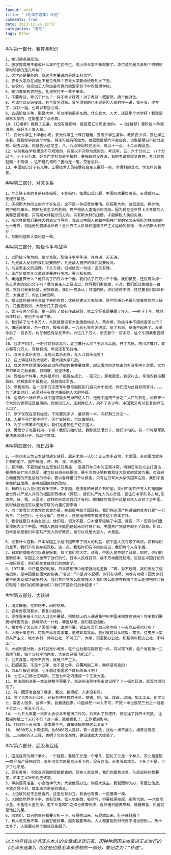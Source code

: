```yaml
---
layout: post
title: "《毛泽东选集》补遗"
comments: true
date: 2013-12-26 19:57
categories: "备忘"
tags: Other
---
```


###第一部分、教育与知识

    1、知识越多越反动。
    2、医学教育用不着收什么高中生初中生，高小毕业学三年就够了。华佗读的是几年制？明朝的李时珍读的是几年制？
    3、大学还是要办的，我这里主要说的是理工科大学。
    4、农业大学办在城里不是见鬼吗？农业大学要统统搬到乡下去。
    5、在农村，则应由工人阶级最可靠的同盟军贫下中农管理学校。
    6、知识青年到农村去，扎根农村干一辈子革命。
    7、不要考试，考试干什么？一样不考才好呢！对于考试一概废除，搞个绝对化。
    8、考试可以交头接耳，甚至冒名顶替。冒名顶替的也不过是照人家的抄一遍，我不会，你写了，我抄一遍，也可以有些心得。
    9、去搞阶级斗争，那是大学，可以学到很多东西。什么北大、人大，还是那个大学好！我就是绿林大学的，在那里学了点东西。
    10、《红楼梦》我看了五遍，也没有受影响，我是把它当历史读的┅　┅《红楼梦》里阶级斗争很激烈，有好几十条人命。
    11、要允许学生上课看小说，要允许学生上课打磕睡，要爱护学生身体。教员要少讲，要让学生多看。我看你讲的这个学生，将来可能有所做为。他就敢星期六不叁加会，也敢星期日不按时返校。回去以後，你就告诉这学生，八、九点钟回校还太早，可以十一点、十二点再回去。
    12、从前我在学校里是不守规矩的，只是以不开除为原则的。考试嘛，五、六十分以上，八十分以下，七十分为准。好几门学科我是不搞的，要搞有时没办法，有的考试我就交白卷，考几何我就画一个鸡蛋 ，这不是几何吗？因为是一笔，交卷最快。
    13、中国知识分子有几种。工程技术人员接受社会主义要好一些。学理科的其次。学文科的最差。

###第二部分、对苏关系


    1、与苏联专家的关系只能搞好，不能搞坏。如果出现问题，中国同志要负责任。有理扁担三，无理三扁担。
    2、庆祝斯大林同志的六十岁生日，这不是一件应景的事情。庆祝斯大林，这就是说，拥护他，拥护他的事业，拥护社会主义的胜利，拥护他给人类指示的方向。因为现在全世界上大多数的人类都是受难者，只有斯大林指示的方向，只有斯大林的援助，才能解脱人类的灾难。
    3、斯大林是我们最伟大的慈父与导师，我谨以中国人民和中国共产党的名义庆祝斯大林同志的七十寿辰，祝福他的健康与长寿！全世界工人阶级和国际共产主义运动的领袖――伟大的斯大林万岁！
    4、苏联利益和人类利益一致。

###第三部分、阶级斗争与战争


    1、以阶级斗争为纲，纲举目张。阶级斗争年年讲，月月讲，天天讲。
    2、凡是敌人反对的我们就要拥护，凡是敌人拥护的我们就要反对。
    3、马克思主义的道理，千头万绪，归根结底一句话：造反有理。
    4、无产阶级文化大革命还要进行多次。要斗私批修。
    5、秦始皇算什么？他只坑了四百六十个儒，我们坑了四万六千个儒。我们镇反，还没有杀掉一些反革命的知识分子吗？我与民主人士辩论过，你骂我们秦始皇，不对，我们超过秦始皇一百倍。骂我们是秦始皇，是独裁者，我们一贯承认；可惜的是，你们说得不够，往往要我们加以补充，太谦虚了，何止100倍啊。
    6、摆设盆花是旧社会留下来的东西，这是封建士大夫阶级、资产阶级公子哥儿提笼架鸟的人玩的，花窖要取消，大部分花工要减掉。
    7、武斗有两个好处，第一是打了仗有作战经验，第二个好处是暴露了坏人。┅┅再斗十年，地球照样转动，天也不会掉下来。
    8、我们杀了七十多万人，东欧就是没有大张旗鼓地杀人。革命嘛，阶级斗争不搞彻底怎么行？
    9、镇压反革命，杀一百万，极有必要。一九五七年右派进攻，反了右派，反造不起来了。反革命杀了一百多万。匈牙利没有杀反革命。六亿几千万人，消灭那个一百多万，这个东西我看要喊万岁。
    10、我才不怕打，一听打仗我就高兴，北京算什么打？无非冷兵器，开了几枪。四川才算打，双方都有几万人，有枪有炮，听说还有无线电。
    11、与天斗其乐无穷，与地斗其乐无穷，与人斗其乐无穷！
    12、在上海这样的大城市，要大捕大杀几批。
    13、我这次考察湖南农民运动所得到的最重要成果，即流氓地痞之向来为社会所唾弃之辈，实为农村革命之最勇敢、最彻底、最坚决者。
    14、假如办十件事，九件是坏的，都登在报上，一定灭亡。那我就走，到农村去，率领农民推翻政府，你解放军不跟我走，我就找红军去。
    15、照我推测，在一百多万志愿军中很可能捉到几百只大小老虎，你们应为此目标而奋斗。……为了清出他们，必须对于有贪污嫌疑的人大胆怀疑。
    16、这样的一场世界大战中国可能会死掉四亿人口。但是中国用三分之二人口的牺牲，却换来一个大同的世界还是值得的。死掉四亿人，还剩两亿人，用不了多少年，中国就又可以恢复到六亿人口了。
    17、原子仗现在没有经验，不知要死多少，最好剩一半，次好剩三分之一。
    18、人要不灭亡那不得了。灭亡有好处，可以做肥料。
    19、为了世界革命的胜利，我们准备牺牲三亿中国人。
    20、勇敢分子也要利用一下嘛！我们开始打仗，靠那些流氓分子，他们不怕死。有一个时期军队要清洗流氓分子，我就不赞成。

###第四部分、抗日战争


    1、一些同志认为日本战地越少越好，后来才统一认识：让日本多占地，才爱国。否则便成爱蒋介石的国了。国中有国，蒋、日、我，三国志。
    2、要冷静，不要到前线去充当抗日英雄 ，要避开与日本的正面冲突，绕到日军后方去打游击，要想办法扩充八路军、建立抗日游击根据地，要千方百计地积蓄和壮大我党的武装力量。对政府方面催促的开赴前线的命令，要以各种借口予以推拖，只有在日军大大杀伤国军之后，我们才能坐收抗日成果，去夺取国民党的政权。
    3、有的人认为我们应该多抗日，才爱国，但那爱的是蒋介石的国，我们中国共产党人的祖国是全世界共产党人共同的祖国即苏维埃（苏联），我们共产党人的方针是：要让日本军队多占地,形成蒋、日、我，三国志，这样的形势对我们才有利，最糟糕的情况不过是日本人占领了全中国，到时候我也还可以借助苏联的力量打回来嘛！
    4、为了发展壮大我党的武装力量，在战后夺取全国政权。我们党必须严格遵循的总方针是“一分抗日，二分应付，七分发展”。任何人，任何组织都不得违背这个总体方针。
    5、我曾经跟日本朋友谈过。他们说，很对不起，日本皇军侵略了中国。我说：不！没有你们皇军侵略大半个中国，中国人民就不能团结起来对付蒋介石，中国共产党就夺取不了政权。所以，日本皇军是我们中国共产党人的好教员，也可以说是大恩人，大救星。
    
    6、没有什么抱歉。日本军国主义给中国带来了很大的利益，使中国人民夺取了政权。没有你们的皇军，我们不可能夺取政权。这一点，我和你们有不同的意见，我们两个人有矛盾。
    7、日本的侵略也可以说是好事，帮了我们的大忙。请看，中国人民夺取了政权，同时，你们的垄断资本、军国主义也帮了我们的忙。日本人民成百万、成千万地醒觉起来。包括在中国打仗的一部份将军，他们现在变成我们的朋友了。
    8、1972年，中日建交的时候，日本首相田中角荣就向毛道歉：“啊，对不起啊，我们发动了侵略战争，是中国受到很大的伤害。”毛说：“不是对不起啊，你们有功啊，为啥有功呢？因为你们要不是发动侵华战争的话，我们共产党怎么能够强大？我们怎么能够夺权哪？怎么能够把蒋介石打败呀？我们如何感谢你们？我们不要你们战争赔偿！”


###第五部分、大跃进


    1、消灭麻雀。忙时吃干，闲时吃稀。
    2、要考虑取消薪水，恢复供给制。
    3、现在看来搞十几亿人口也不要紧，把地球上的人通通集中到中国来粮食也够用！将来我们要搞地球委员会，搞地球统一计划，哪里缺粮，我们就送给他。
    4、粮食多了怎么办？国家不要，谁也不要，农业社员们自己多吃嘛！一天吃五顿也行嘛！
    5、大概十年左右，可能产品非常丰富，道德非常高尚，我们就可以从吃饭、穿衣、住房子上实行共产主义，城市乡村一律叫公社，不叫工厂，大学、街道都办公社，如鞍钢叫鞍山公社，不叫工厂。
    6、大城市要分散，乡村就是小城市，每个公社都将路修宽一点，可以落飞机，每个省都搞一二百架飞机，每个公社平均两架，大省自己搞飞机工厂。
    7、公共食堂，吃饭不要钱，就是共产主义。
    8、赶超英国，不是十五年，也不是七年，只需两到三年，两年是可能的！
    9、为五年接近美国，七年超过美国这个目标而奋斗吧！
    10、七亿人口搞七亿吨钢。三至七年之内建成一个工业大国。
    11、民法和刑法那一类法律都不需要了。民法刑法那样多条谁记得了？一搞大跃进，就没时间犯法了。
    12、有一回哥老会抢了我家，我说，抢得好，人家没有嘛。
    13、除了大办水利以外，还有各种各样的任务，钢铁、铜、铝、煤碳、运输、加工工业、化学工业，需要人很多，这样一来，我看搞起来，中国非死一半人不可，不死一半也要死三分之一或者十分之一，死五千万人。
    14、一九五九年第一次庐山会议本来是搞工作的，后来出了彭德怀，说你操了我四十天娘, 让我操你娘二十天行不行？这一操，就被搅乱了，工作受到影响。
    15、打麻将十三张牌，基本靠手气，谁知道搞钢铁这么复杂？
    16、 9000万人上阵炼钢，比6000万人要好。有一点损失，我也一点不痛心，横直没有经验。……9000万人上阵，表明了它的全民性，建设速度大大提高了。

###第六部分、屁股与屁话


    1、国民经济的两个拳头，一个屁股。基础工业是一个拳头，国防工业是一个拳头，农业是屁股┅┅稳产高产是相对的，去年河北大雨是老天爷下的，没有办法。天老爷真难当，下多了不是，下少了也不是。
    2、屁有香臭，不能说苏联的屁都是香的。现在人家说臭，我们也跟着说臭。凡是适用的都要学，资本主义好的也应该学。
    3、事前要有准备，小会他神气大，大会他没办法。你要大民主，我就照你的办，有屁让他放，不放对我不利，放出来大家鉴别香臭。
    4、上边放的屁不全是香的，这里也有对立，有香也有臭，一定要嗅一嗅。
    5、人同自然界作斗争，也有交换。如人吃东西，吸空气，但要拉屎拉尿，新陈代谢。┅┅大鱼吃小鱼，小鱼吃大鱼的屎。重工业各部门之间也要等价换，远陆造机器要原料，就是粮食，机器就是他拉的屎。
    6、同志们，自己的责任都要分析一下，有屎拉出来，有屁放出来，肚子就舒服了
    7、有人说穷是坏事，我看穷是好事。越穷越要革命。人人都富裕的时代是不堪设想的…… 热卡太多了，人就要长两个脑袋四条腿了。

----------
*以上内容皆出自毛泽东本人的文章或谈话记录，因种种原因未收录进正式发行的《毛泽东选集》，但这些也是毛泽东思想的一部分，故记之为：“补遗”。*  


